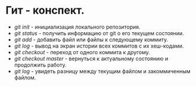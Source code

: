 # Гит - конспект.

* *git init* - инициализация локального репозитория.
* *git status* - получить информацию от git о его текущем состоянии.
* *git add* - добавить файл или файлы к следующему коммиту.
* *git log* - вывод на экран истории всех коммитов с их хеш-кодами.
* *git checkout* - переход от одного коммита к другому.
* *git checkout master* - вернуться к актуальному состоянию и продолжить работу.
* *git log* - увидеть разницу между текущим файлом и закоммиченным файлом.

